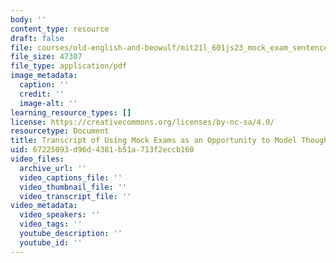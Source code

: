 ```yaml
---
body: ''
content_type: resource
draft: false
file: courses/old-english-and-beowulf/mit21l_601js23_mock_exam_sentence_2_transcript.pdf
file_size: 47307
file_type: application/pdf
image_metadata:
  caption: ''
  credit: ''
  image-alt: ''
learning_resource_types: []
license: https://creativecommons.org/licenses/by-nc-sa/4.0/
resourcetype: Document
title: Transcript of Using Mock Exams as an Opportunity to Model Thought Processes
uid: 67225093-d96d-4381-b51a-713f2eccb160
video_files:
  archive_url: ''
  video_captions_file: ''
  video_thumbnail_file: ''
  video_transcript_file: ''
video_metadata:
  video_speakers: ''
  video_tags: ''
  youtube_description: ''
  youtube_id: ''
---
```

